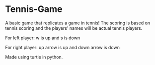 # Tennis-Game
A basic game that replicates a game in tennis! The scoring is based on tennis scoring and the players' names will be actual tennis players. 

For left player: w is up and s is down

For right player: up arrow is up and down arrow is down

Made using turtle in python.

